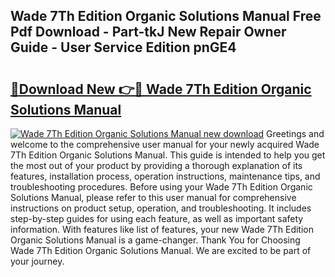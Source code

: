 ## Wade 7Th Edition Organic Solutions Manual Free Pdf Download - Part-tkJ New Repair Owner Guide - User Service Edition pnGE4

# <h2><a href="http://bc65573.oget.top/?id=Wade+7Th+Edition+Organic+Solutions+Manual">🔗Download New 👉🔴 Wade 7Th Edition Organic Solutions Manual</a></h2>

[![Wade 7Th Edition Organic Solutions Manual new download](https://i.imgur.com/5g1atiW.png)](http://bc65573.oget.top/?id=Wade+7Th+Edition+Organic+Solutions+Manual)
Greetings and welcome to the comprehensive user manual for your newly acquired Wade 7Th Edition Organic Solutions Manual. This guide is intended to help you get the most out of your product by providing a thorough explanation of its features, installation process, operation instructions, maintenance tips, and troubleshooting procedures. Before using your Wade 7Th Edition Organic Solutions Manual, please refer to this user manual for comprehensive instructions on product setup, operation, and troubleshooting. It includes step-by-step guides for using each feature, as well as important safety information. With features like list of features, your new Wade 7Th Edition Organic Solutions Manual is a game-changer. Thank You for Choosing Wade 7Th Edition Organic Solutions Manual. We are excited to be part of your journey.
